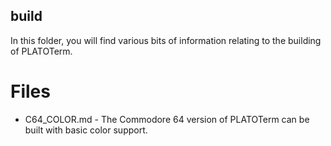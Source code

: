 build
-----

In this folder, you will find various bits of information relating to the building of PLATOTerm.

Files
=====

* C64_COLOR.md - The Commodore 64 version of PLATOTerm can be built with basic color support.
